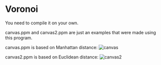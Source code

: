 # Voronoi

You need to compile it on your own.

canvas.ppm and canvas2.ppm are just an examples that were made using this program.

canvas.ppm is based on Manhattan distance:
![canvas](https://user-images.githubusercontent.com/48839784/206556010-bd371a5b-a594-474a-8bc7-d70123adffe6.png)

canvas2.ppm is based on Euclidean distance:
![canvas2](https://user-images.githubusercontent.com/48839784/206556331-1175da15-9366-4ba7-8a28-98f17e677aaf.png)
